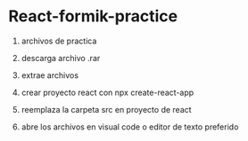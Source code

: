 # React-formik-practice

1. archivos de practica

2. descarga archivo .rar

3. extrae archivos

4. crear proyecto react con npx create-react-app

5. reemplaza la carpeta src en proyecto de react

6. abre los archivos en visual code o editor de texto preferido
